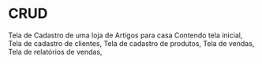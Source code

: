 # CRUD
Tela de Cadastro de uma loja de Artigos para casa
Contendo tela inicial,
Tela de cadastro de clientes,
Tela de cadastro de produtos,
Tela de vendas,
Tela de relatórios de vendas,
